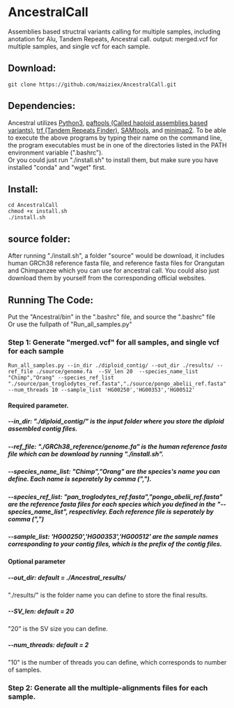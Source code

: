 # AncestralCall
Assemblies based structral variants calling for multiple samples, including anotation for Alu, Tandem Repeats, Ancestral call. 
output: merged.vcf for multiple samples, and single vcf for each sample. 

## Download:
```
git clone https://github.com/maiziex/AncestralCall.git
```

## Dependencies:
Ancestral utilizes <a href="https://www.python.org/downloads/">Python3</a>, <a href="https://github.com/lh3/minimap2/tree/master/misc">paftools (Called haploid assemblies based variants)</a>, <a href="https://tandem.bu.edu/trf/trf.html">trf (Tandem Repeats Finder)</a>, <a href="http://samtools.sourceforge.net/">SAMtools</a>, and <a href="https://github.com/lh3/minimap2">minimap2</a>. To be able to execute the above programs by typing their name on the command line, the program executables must be in one of the directories listed in the PATH environment variable (".bashrc"). <br />
Or you could just run "./install.sh" to install them, but make sure you have installed "conda" and "wget" first. 

## Install:
```
cd AncestralCall
chmod +x install.sh
./install.sh
```

## source folder:
After running "./install.sh", a folder "source" would be download, it includes human GRCh38 reference fasta file, and reference fasta files for Orangutan and Chimpanzee which you can use for ancestral call. You could also just download them by yourself from the corresponding official websites. 

## Running The Code:
Put the "Ancestral/bin" in the ".bashrc" file, and source the ".bashrc" file <br />
Or use the fullpath of "Run_all_samples.py"


### Step 1: Generate "merged.vcf" for all samples, and single vcf for each sample
```
Run_all_samples.py --in_dir ./diploid_contig/ --out_dir ./results/ --ref_file ./source/genome.fa  --SV_len 20  --species_name_list "Chimp","Orang" --species_ref_list "./source/pan_troglodytes_ref.fasta","./source/pongo_abelii_ref.fasta" --num_threads 10 --sample_list 'HG00250','HG00353','HG00512'
```
#### Required parameter. 
##### --in_dir: "./diploid_contig/" is the input folder where you store the diploid assembled contig files. 

##### --ref_file: "./GRCh38_reference/genome.fa" is the human reference fasta file which can be download by running "./install.sh". 

#####  --species_name_list: "Chimp","Orang" are the species's name you can define. Each name is seperately by comma (","). 

#####  --species_ref_list: "pan_troglodytes_ref.fasta","pongo_abelii_ref.fasta" are the reference fasta files for each species which you defined in the "--species_name_list", respectivley. Each reference file is seperately by comma (",") 
 
#####  --sample_list: 'HG00250','HG00353','HG00512' are the sample names corresponding to your contig files, which is the prefix of the contig files. 

#### Optional parameter
#####  --out_dir: default = ./Ancestral_results/  
"./results/" is the folder name you can define to store the final results.  

#####  --SV_len: default = 20 
"20" is the SV size you can define.

#####  --num_threads: default = 2 
"10" is the number of threads you can define, which corresponds to number of samples.

### Step 2: Generate all the multiple-alignments files for each sample. 

